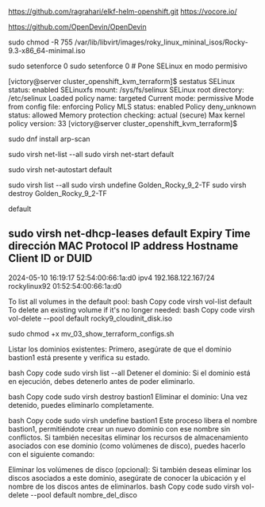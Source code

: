 


https://github.com/ragrahari/elkf-helm-openshift.git
https://vocore.io/

https://github.com/OpenDevin/OpenDevin

sudo chmod -R 755 /var/lib/libvirt/images/roky_linux_mininal_isos/Rocky-9.3-x86_64-minimal.iso


sudo setenforce 0
sudo setenforce 0  # Pone SELinux en modo permisivo


[victory@server cluster_openshift_kvm_terraform]$ sestatus
SELinux status:                 enabled
SELinuxfs mount:                /sys/fs/selinux
SELinux root directory:         /etc/selinux
Loaded policy name:             targeted
Current mode:                   permissive
Mode from config file:          enforcing
Policy MLS status:              enabled
Policy deny_unknown status:     allowed
Memory protection checking:     actual (secure)
Max kernel policy version:      33
[victory@server cluster_openshift_kvm_terraform]$

sudo dnf install arp-scan


sudo virsh net-list --all
sudo virsh net-start default

sudo virsh net-autostart default



sudo virsh list --all
sudo virsh undefine Golden_Rocky_9_2-TF
sudo virsh destroy Golden_Rocky_9_2-TF



default

sudo virsh net-dhcp-leases default
 Expiry Time           dirección MAC       Protocol   IP address           Hostname       Client ID or DUID
----------------------------------------------------------------------------------------------------------------
 2024-05-10 16:19:17   52:54:00:66:1a:d0   ipv4       192.168.122.167/24   rockylinux92   01:52:54:00:66:1a:d0


 To list all volumes in the default pool:
bash
Copy code
virsh vol-list default
To delete an existing volume if it's no longer needed:
bash
Copy code
virsh vol-delete --pool default rocky9_cloudinit_disk.iso


sudo chmod +x mv_03_show_terraform_configs.sh



Listar los dominios existentes: Primero, asegúrate de que el dominio bastion1 está presente y verifica su estado.

bash
Copy code
sudo virsh list --all
Detener el dominio: Si el dominio está en ejecución, debes detenerlo antes de poder eliminarlo.

bash
Copy code
sudo virsh destroy bastion1
Eliminar el dominio: Una vez detenido, puedes eliminarlo completamente.

bash
Copy code
sudo virsh undefine bastion1
Este proceso libera el nombre bastion1, permitiéndote crear un nuevo dominio con ese nombre sin conflictos. Si también necesitas eliminar los recursos de almacenamiento asociados con ese dominio (como volúmenes de disco), puedes hacerlo con el siguiente comando:

Eliminar los volúmenes de disco (opcional): Si también deseas eliminar los discos asociados a este dominio, asegúrate de conocer la ubicación y el nombre de los discos antes de eliminarlos.
bash
Copy code
sudo virsh vol-delete --pool default nombre_del_disco



